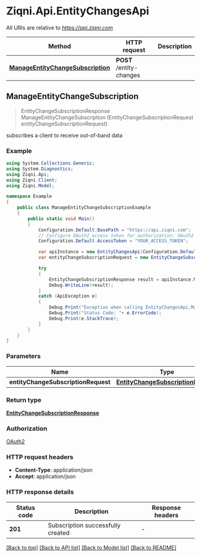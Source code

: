 # Ziqni.Api.EntityChangesApi

All URIs are relative to *https://api.ziqni.com*

Method | HTTP request | Description
------------- | ------------- | -------------
[**ManageEntityChangeSubscription**](EntityChangesApi.md#manageentitychangesubscription) | **POST** /entity-changes | 



## ManageEntityChangeSubscription

> EntityChangeSubscriptionResponse ManageEntityChangeSubscription (EntityChangeSubscriptionRequest entityChangeSubscriptionRequest)



subscribes a client to receive out-of-band data

### Example

```csharp
using System.Collections.Generic;
using System.Diagnostics;
using Ziqni.Api;
using Ziqni.Client;
using Ziqni.Model;

namespace Example
{
    public class ManageEntityChangeSubscriptionExample
    {
        public static void Main()
        {
            Configuration.Default.BasePath = "https://api.ziqni.com";
            // Configure OAuth2 access token for authorization: OAuth2
            Configuration.Default.AccessToken = "YOUR_ACCESS_TOKEN";

            var apiInstance = new EntityChangesApi(Configuration.Default);
            var entityChangeSubscriptionRequest = new EntityChangeSubscriptionRequest(); // EntityChangeSubscriptionRequest | 

            try
            {
                EntityChangeSubscriptionResponse result = apiInstance.ManageEntityChangeSubscription(entityChangeSubscriptionRequest);
                Debug.WriteLine(result);
            }
            catch (ApiException e)
            {
                Debug.Print("Exception when calling EntityChangesApi.ManageEntityChangeSubscription: " + e.Message );
                Debug.Print("Status Code: "+ e.ErrorCode);
                Debug.Print(e.StackTrace);
            }
        }
    }
}
```

### Parameters


Name | Type | Description  | Notes
------------- | ------------- | ------------- | -------------
 **entityChangeSubscriptionRequest** | [**EntityChangeSubscriptionRequest**](EntityChangeSubscriptionRequest.md)|  | 

### Return type

[**EntityChangeSubscriptionResponse**](EntityChangeSubscriptionResponse.md)

### Authorization

[OAuth2](../README.md#OAuth2)

### HTTP request headers

- **Content-Type**: application/json
- **Accept**: application/json


### HTTP response details
| Status code | Description | Response headers |
|-------------|-------------|------------------|
| **201** | Subscription successfully created |  -  |

[[Back to top]](#)
[[Back to API list]](../README.md#documentation-for-api-endpoints)
[[Back to Model list]](../README.md#documentation-for-models)
[[Back to README]](../README.md)

